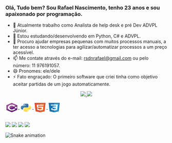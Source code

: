 ### Olá, Tudo bem? Sou Rafael Nascimento, tenho 23 anos e sou apaixonado por programação.

- 🔭 Atualmente trabalho como Analista de help desk e pré Dev ADVPL Júnior.
- 🌱 Estou estudando/desenvolvendo em Python, C# e ADVPL.
- 🤔 Procuro ajudar empresas pequenas com muitos processos manuais, a ter acesso a tecnologias para agilizar/automatizar processos a um preço acessível.
- 📫 Me contate através do e-mail: rsdnrafael@gmail.com ou pelo número: 11 976191057.
- 😄 Pronomes: ele/dele
- ⚡ Fato engraçado: O primeiro software que criei tinha como objetivo aceitar partidas de um jogo automaticamente.


<div align="center">
  <a href="https://github.com/rsdnrafael">
  <img height="160em" src="https://github-readme-stats.vercel.app/api?username=rsdnrafael&show_icons=true&theme=radical&include_all_commits=true&count_private=true"/>
  <img height="160em" src="https://github-readme-stats.vercel.app/api/top-langs/?username=rsdnrafael&layout=compact&langs_count=7&theme=radical"/>
</div>
<div style="display: inline_block"><br>
  <img align="center" alt="Rafa-Csharp" height="30" width="40" src="https://raw.githubusercontent.com/devicons/devicon/master/icons/csharp/csharp-original.svg">
  <img align="center" alt="Rafa-Python" height="30" width="40" src="https://raw.githubusercontent.com/devicons/devicon/master/icons/python/python-original.svg">
  <img align="center" alt="Rafa-HTML" height="30" width="40" src="https://raw.githubusercontent.com/devicons/devicon/master/icons/html5/html5-original.svg">
  <img align="center" alt="Rafa-CSS" height="30" width="40" src="https://raw.githubusercontent.com/devicons/devicon/master/icons/css3/css3-original.svg">
</div>
  
  ##
  
<div> 
  <a href="https://contate.me/RafaelNasci" target="_blank"><img src="https://img.shields.io/badge/WhatsApp-25D366?style=for-the-badge&logo=whatsapp&logoColor=white" target="_blank"></a>
  <a href="https://www.instagram.com/rsdnrafael/" target="_blank"><img src="https://img.shields.io/badge/-Instagram-%23E4405F?style=for-the-badge&logo=instagram&logoColor=white" target="_blank"></a>
  <a href = "mailto:rsdnrafael@gmail.com"><img src="https://img.shields.io/badge/-Gmail-%23333?style=for-the-badge&logo=gmail&logoColor=white" target="_blank"></a>
  <a href="https://www.linkedin.com/in/rafael-santos-do-nascimento-642834207/" target="_blank"><img src="https://img.shields.io/badge/-LinkedIn-%230077B5?style=for-the-badge&logo=linkedin&logoColor=white" target="_blank"></a> 
 
  ![Snake animation](https://github.com/rsdnrafael/rsdnrafael/blob/output/github-contribution-grid-snake.svg)
 
</div>


